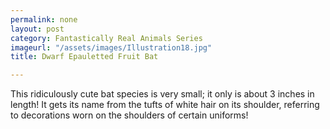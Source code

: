 ```yaml
---
permalink: none
layout: post
category: Fantastically Real Animals Series
imageurl: "/assets/images/Illustration18.jpg"
title: Dwarf Epauletted Fruit Bat

---
```


This ridiculously cute bat species is very small; it only is about 3 inches in length! It gets its name from the tufts of white hair on its shoulder, referring to decorations worn on the shoulders of certain uniforms!
